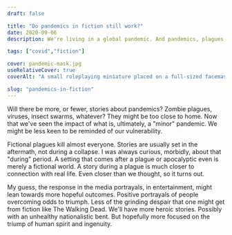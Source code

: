 ```yaml
---
draft: false

title: "Do pandemics in fiction still work?"
date: 2020-09-06
description: We're living in a global pandemic. And pandemics, plagues, and apocalypses have always been part of our fiction. Entertainment might need to change the way it portrays those events, to adjust to our new sense of vulnerability.

tags: ["covid","fiction"]

cover: pandemic-mask.jpg
useRelativeCover: true
coverAlt: "A small roleplaying miniature placed on a full-sized facemask"

slug: "pandemics-in-fiction"
---
```


Will there be more, or fewer, stories about pandemics? Zombie plagues, viruses, insect swarms, whatever? They might be too close to home. Now that we've seen the impact of what is, ultimately, a "minor" pandemic. We might be less keen to be reminded of our vulnerability.

Fictional plagues kill almost everyone. Stories are usually set in the aftermath, not during a collapse. I was always curious, morbidly, about that "during" period. A setting that comes after a plague or apocalyptic even is merely a fictional world. A story during a plague is much closer to connection with real life. Even closer than we thought, so it turns out.

My guess, the response in the media portrayals, in entertainment, might lean towards more hopeful outcomes. Positive portrayals of people overcoming odds to triumph. Less of the grinding despair that one might get from fiction like The Walking Dead. We'll have more heroic stories. Possibly with an unhealthy nationalistic bent. But hopefully more focused on the triump of human spirit and ingenuity.